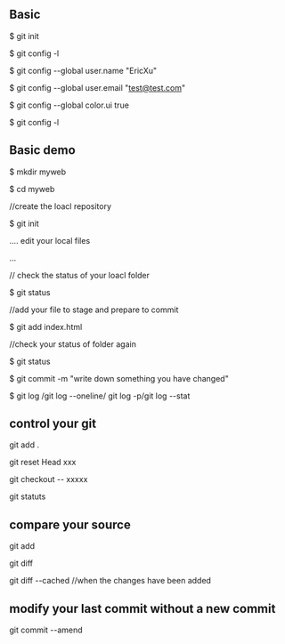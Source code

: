 ## Basic 
$ git init

$ git config -l

$ git config --global user.name "EricXu"

$ git config --global user.email "test@test.com"

$ git config --global color.ui true

$ git config -l

## Basic demo
$ mkdir myweb

$ cd myweb

//create the loacl repository

$ git init

.... edit your local files

...

// check the status of your loacl folder

$ git status

//add your file to stage and prepare to commit

$ git add index.html

//check your status of folder again

$ git status

$ git commit -m "write down something you have changed"

$ git log /git log --oneline/ git log -p/git log --stat

## control your git
git add .

git reset Head xxx

git checkout -- xxxxx

git statuts

## compare your source
git add

git diff 

git diff --cached //when the changes have been added

## modify your last commit without a new commit
git commit --amend